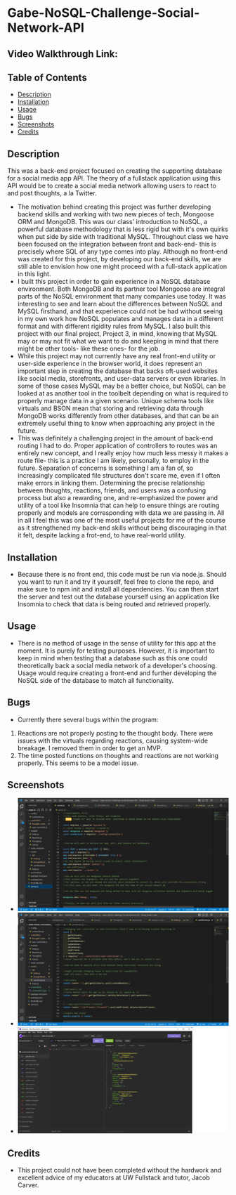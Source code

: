 # Gabe-NoSQL-Challenge-Social-Network-API

## Video Walkthrough Link:

## Table of Contents

- [Description](#description)
- [Installation](#installation)
- [Usage](#Usage)
- [Bugs](#Bugs)
- [Screenshots](#screenshots)
- [Credits](#credits)

## Description

This was a back-end project focused on creating the supporting database for a social media app API. The theory of a fullstack application using this API would be to create a social media network allowing users to react to and post thoughts, a la Twitter.

- The motivation behind creating this project was further developing backend skills and working with two new pieces of tech, Mongoose ORM and MongoDB. This was our class' introduction to NoSQL, a powerful database methodology that is less rigid but with it's own quirks when put side by side with traditional MySQL. Throughout class we have been focused on the integration between front and back-end- this is precisely where SQL of any type comes into play. Although no front-end was created for this project, by developing our back-end skills, we are still able to envision how one might proceed with a full-stack application in this light.
- I built this project in order to gain experience in a NoSQL database environment. Both MongoDB and its partner tool Mongoose are integral parts of the NoSQL environment that many companies use today. It was interesting to see and learn about the differences between NoSQL and MySQL firsthand, and that experience could not be had without seeing in my own work how NoSQL populates and manages data in a different format and with different rigidity rules from MySQL. I also built this project with our final project, Project 3, in mind, knowing that MySQL may or may not fit what we want to do and keeping in mind that there might be other tools- like these ones- for the job.
- While this project may not currently have any real front-end utility or user-side experience in the browser world, it does represent an important step in creating the database that backs oft-used websites like social media, storefronts, and user-data servers or even libraries. In some of those cases MySQL may be a better choice, but NoSQL can be looked at as another tool in the toolbelt depending on what is required to properly manage data in a given scenario. Unique schema tools like virtuals and BSON mean that storing and retrieving data through MongoDB works differently from other databases, and that can be an extremely useful thing to know when approaching any project in the future.
- This was definitely a challenging project in the amount of back-end routing I had to do. Proper application of controllers to routes was an entirely new concept, and I really enjoy how much less messy it makes a route file- this is a practice I am likely, personally, to employ in the future. Separation of concerns is something I am a fan of, so increasingly complicated file structures don't scare me, even if I often make errors in linking them. Determining the precise relationship between thoughts, reactions, friends, and users was a confusing process but also a rewarding one, and re-emphasized the power and utility of a tool like Insomnia that can help to ensure things are routing properly and models are corresponding with data we are passing in. All in all I feel this was one of the most useful projects for me of the course as it strengthened my back-end skills without being discouraging in that it felt, despite lacking a frot-end, to have real-world utility.

## Installation

- Because there is no front end, this code must be run via node.js. Should you want to run it and try it yourself, feel free to clone the repo, and make sure to npm init and install all dependencies. You can then start the server and test out the database yourself using an application like Insomnia to check that data is being routed and retrieved properly.

## Usage

- There is no method of usage in the sense of utility for this app at the moment. It is purely for testing purposes. However, it is important to keep in mind when testing that a database such as this one could theoretically back a social media network of a developer's choosing. Usage would require creating a front-end and further developing the NoSQL side of the database to match all functionality.

## Bugs

- Currently there several bugs within the program:

1. Reactions are not properly posting to the thought body. There were issues with the virtuals regarding reactions, causing system-wide breakage. I removed them in order to get an MVP.
2. The time posted functions on thoughts and reactions are not working properly. This seems to be a model issue.

## Screenshots

- ![Alt= Screenshot showing server page in VS Code.](./screenshots/screenshot1.jpg)
- ![Alt= Screenshot showing controller functions.](./screenshots/screenshot2.jpg)
- ![Alt= Screenshot showing data being retrieved in Insomnia.](./screenshots/screenshot3.jpg)

## Credits

- This project could not have been completed without the hardwork and excellent advice of my educators at UW Fullstack and tutor, Jacob Carver.
